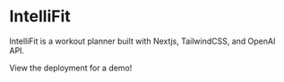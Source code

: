 # IntelliFit

IntelliFit is a workout planner built with Nextjs, TailwindCSS, and OpenAI API.

View the deployment for a demo!
